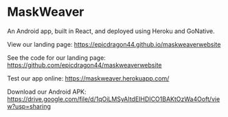# MaskWeaver

An Android app, built in React, and deployed using Heroku and GoNative.

View our landing page: https://epicdragon44.github.io/maskweaverwebsite

See the code for our landing page: https://github.com/epicdragon44/maskweaverwebsite

Test our app online: https://maskweaver.herokuapp.com/

Download our Android APK: https://drive.google.com/file/d/1qOiLMSyAItdEIHDICO1BAKtOzWa4Ooft/view?usp=sharing
